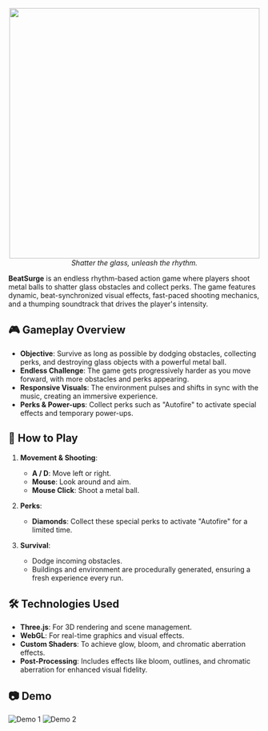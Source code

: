 <p align="center">
  <img width="500" src="https://cloud-qxyig8y0u-hack-club-bot.vercel.app/0generated_image.png">
  <br>
  <i>Shatter the glass, unleash the rhythm.</i>
  <br>
</p>

**BeatSurge** is an endless rhythm-based action game where players shoot metal balls to shatter glass obstacles and collect perks. The game features dynamic, beat-synchronized visual effects, fast-paced shooting mechanics, and a thumping soundtrack that drives the player's intensity.

## 🎮 **Gameplay Overview**

- **Objective**: Survive as long as possible by dodging obstacles, collecting perks, and destroying glass objects with a powerful metal ball.
- **Endless Challenge**: The game gets progressively harder as you move forward, with more obstacles and perks appearing.
- **Responsive Visuals**: The environment pulses and shifts in sync with the music, creating an immersive experience.
- **Perks & Power-ups**: Collect perks such as "Autofire" to activate special effects and temporary power-ups.

## 🚀 **How to Play**

1. **Movement & Shooting**:

   - **A / D**: Move left or right.
   - **Mouse**: Look around and aim.
   - **Mouse Click**: Shoot a metal ball.

2. **Perks**:

   - **Diamonds**: Collect these special perks to activate "Autofire" for a limited time.

3. **Survival**:
   - Dodge incoming obstacles.
   - Buildings and environment are procedurally generated, ensuring a fresh experience every run.

## 🛠️ **Technologies Used**

- **Three.js**: For 3D rendering and scene management.
- **WebGL**: For real-time graphics and visual effects.
- **Custom Shaders**: To achieve glow, bloom, and chromatic aberration effects.
- **Post-Processing**: Includes effects like bloom, outlines, and chromatic aberration for enhanced visual fidelity.

## 📷 Demo

![Demo 1](https://cloud-82qo9e98n-hack-club-bot.vercel.app/0screenshot_2024-12-17_at_20.50.16.jpeg)
![Demo 2](https://cloud-73d01assc-hack-club-bot.vercel.app/0screenshot_2024-12-17_at_21.01.33.jpeg)
